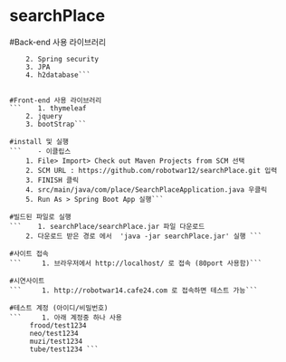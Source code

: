 # searchPlace


#Back-end 사용 라이브러리
```    1. Spring boot
    2. Spring security
    3. JPA
    4. h2database```


#Front-end 사용 라이브러리 
```    1. thymeleaf
    2. jquery 
    3. bootStrap``` 

#install 및 실행
```    - 이클립스 
    1. File> Import> Check out Maven Projects from SCM 선택
    2. SCM URL : https://github.com/robotwar12/searchPlace.git 입력
    3. FINISH 클릭
    4. src/main/java/com/place/SearchPlaceApplication.java 우클릭 
    5. Run As > Spring Boot App 실행```

#빌드된 파일로 실행 
```    1. searchPlace/searchPlace.jar 파일 다운로드 
    2. 다운로드 받은 경로 에서  'java -jar searchPlace.jar' 실행 ```

#사이트 접속 
```     1. 브라우저에서 http://localhost/ 로 접속 (80port 사용함)```

#시연사이트 
```     1. http://robotwar14.cafe24.com 로 접속하면 테스트 가능```
 
#테스트 계정 (아이디/비밀번호)
```     1. 아래 계정중 하나 사용
     frood/test1234
     neo/test1234
     muzi/test1234
     tube/test1234 ```
